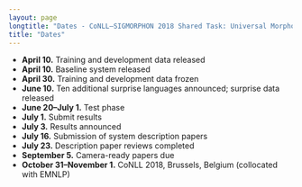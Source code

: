 ```yaml
---
layout: page
longtitle: "Dates - CoNLL–SIGMORPHON 2018 Shared Task: Universal Morphological Reinflection"
title: "Dates"
---
```


* **April 10.** Training and development data released
* **April 10.** Baseline system released
* **April 30.** Training and development data frozen
* **June 10.** Ten additional surprise languages announced; surprise data released
* **June 20–July 1.** Test phase
* **July 1.** Submit results
* **July 3.** Results announced
* **July 16.** Submission of system description papers
* **July 23.** Description paper reviews completed
* **September 5.** Camera-ready papers due
* **October 31–November 1.** CoNLL 2018, Brussels, Belgium (collocated with EMNLP)
